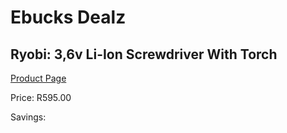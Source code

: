
# Ebucks Dealz
## Ryobi: 3,6v Li-Ion Screwdriver With Torch
[Product Page](https://www.ebucks.com/web/shop/productSelected.do?prodId=315093859&catId=370101825)

Price: R595.00

Savings: 


	